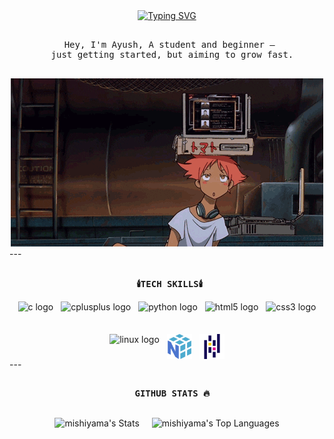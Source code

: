 <div align="center">  
   <a href="https://git.io/typing-svg">  
      <img src="https://readme-typing-svg.demolab.com?font=Fira+Code&duration=6000&pause=1000&width=435&lines=Zeroes+%26+Ones%3A+My+New+World" alt="Typing SVG">  
   </a>  
</div>  <div align="center">  
  <pre>   
    Hey, I'm Ayush, A student and beginner —   
    just getting started, but aiming to grow fast.  
  </pre>  
</div>  <div align="center">  
  <img src="https://github.com/mishiyama/mishiyama/blob/main/_3fYL8i6Q-n-155t3dn_4jx_gY5XBf64ev2QD4G5tN5nHzpjZtpRGnOCL0chOGpS.gif?raw=true" alt="Your Gif">  
</div>  
---

<div align="center">  
 <pre>  
  <strong> 🕯️TECH SKILLS🕯️</strong>  
</pre>  
</div>  <div align="center" style="max-width: 100%; display: flex; flex-wrap: wrap; justify-content: center; gap: 12px;">  
  <img src="https://cdn.jsdelivr.net/gh/devicons/devicon/icons/c/c-original.svg" height="40" style="height: 40px;" alt="c logo" />  
  <img src="https://cdn.jsdelivr.net/gh/devicons/devicon/icons/cplusplus/cplusplus-original.svg" height="40" style="height: 40px;" alt="cplusplus logo" />  
  <img src="https://cdn.jsdelivr.net/gh/devicons/devicon/icons/python/python-original.svg" height="40" style="height: 40px;" alt="python logo" />  
  <img src="https://cdn.jsdelivr.net/gh/devicons/devicon/icons/html5/html5-original.svg" height="40" style="height: 40px;" alt="html5 logo" />  
  <img src="https://cdn.jsdelivr.net/gh/devicons/devicon/icons/css3/css3-original.svg" height="40" style="height: 40px;" alt="css3 logo" />  
  <img src="https://cdn.jsdelivr.net/gh/devicons/devicon/icons/linux/linux-original.svg" height="40" style="height: 40px;" alt="linux logo" />  
  <img src="https://raw.githubusercontent.com/devicons/devicon/master/icons/numpy/numpy-original.svg" height="40" style="height: 40px;" alt="numpy icon" />  
  <img src="https://raw.githubusercontent.com/devicons/devicon/master/icons/pandas/pandas-original.svg" height="40" style="height: 40px;" alt="pandas icon" />  
</div>  
---

<div align="center">  
  <pre>  
    <strong>GITHUB STATS 🔥</strong>  
  </pre>  
</div>  
<div align="center" style="display: flex; justify-content: center; align-items: flex-start; gap: 20px; flex-wrap: wrap;">  
  <img src="https://github-readme-stats.vercel.app/api?username=mishiyama&theme=tokyonight&show_icons=true&hide_border=true&count_private=false" alt="mishiyama's Stats" />  
  <img src="https://github-readme-stats.vercel.app/api/top-langs/?username=mishiyama&theme=tokyonight&show_icons=true&hide_border=true&layout=compact" alt="mishiyama's Top Languages" />  
</div> 